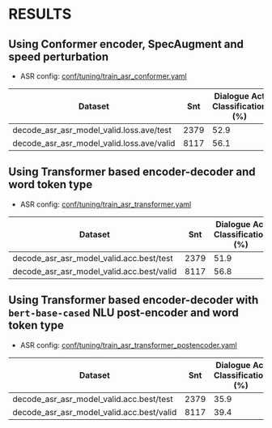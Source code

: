 <!-- Generated by scripts/utils/show_asr_result.sh -->
# RESULTS

## Using Conformer encoder, SpecAugment and speed perturbation

- ASR config: [conf/tuning/train_asr_conformer.yaml](conf/tuning/train_asr_conformer.yaml)

|Dataset|Snt|Dialogue Act Classification (%)|
|---|---|---|
|decode_asr_asr_model_valid.loss.ave/test|2379|52.9|
|decode_asr_asr_model_valid.loss.ave/valid|8117|56.1|

## Using Transformer based encoder-decoder and word token type

- ASR config: [conf/tuning/train_asr_transformer.yaml](conf/tuning/train_asr_transformer.yaml)

|Dataset|Snt|Dialogue Act Classification (%)|
|---|---|---|
|decode_asr_asr_model_valid.acc.best/test|2379|51.9|
|decode_asr_asr_model_valid.acc.best/valid|8117|56.8|

## Using Transformer based encoder-decoder with `bert-base-cased` NLU post-encoder and word token type

- ASR config: [conf/tuning/train_asr_transformer_postencoder.yaml](conf/tuning/train_asr_transformer_postencoder.yaml)

|Dataset|Snt|Dialogue Act Classification (%)|
|---|---|---|
|decode_asr_asr_model_valid.acc.best/test|2379|35.9|
|decode_asr_asr_model_valid.acc.best/valid|8117|39.4|
